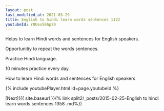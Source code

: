 ```yaml
---
layout: post
last_modified_at: 2021-03-29
title: English to hindi learn words sentences 1122 
youtubeId: r8Uex56hp20
---
```

 
 
Helps to learn Hindi words and sentences for English speakers.

Opportunitiy to repeat the words sentences. 

Practice Hindi language. 
 
10 minutes practice every day. 
 
How to learn Hindi words and sentences for English speakers 
 
{% include youtubePlayer.html id=page.youtubeId %}
 
 
[Next]({{ site.baseurl }}{% link  split2/_posts/2015-02-25-English to hindi learn words sentences 1358 .md%})
 
